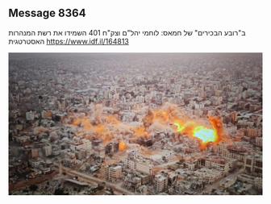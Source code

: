 ## Message 8364

ב"רובע הבכירים" של חמאס:
לוחמי יהל"ם וצק"ח 401 השמידו את רשת המנהרות האסטרטגית
https://www.idf.il/164813

![Photo](./8364/8364_photo.jpg)
